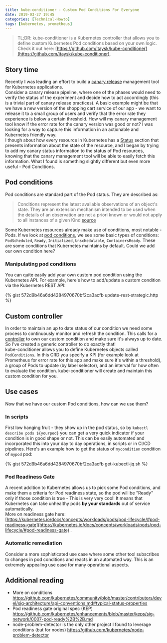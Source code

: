 ```yaml
---
title: kube-conditioner - Custom Pod Conditions For Everyone
date: 2019-03-27 19:45
categories: [Technical-Howto]
tags: [kubernetes, prometheus]
---
```


> TL;DR: 
> kube-conditioner is a Kubernetes controller that allows you to define custom Kubernetes Pod conditions based on your own logic. Check it out here: [https://github.com/itaysk/kube-conditioner](https://github.com/itaysk/kube-conditioner).

## Story time

Recently I was leading an effort to build a [canary release](http://blog.itaysk.com/2017/11/20/deployment-strategies-defined#canary-deployment) management tool for Kubernetes applications.  
Consider a canary release pipeline, where one of the phases would need to verify the status of the experiment and decide how to act accordingly (this is a trivial part of canary release practices). A basic example might be that we have a new version of the shopping cart service of our app - we want to release it to a small group of users and verify that the error rate they experience is below a certain threshold. How will my canary management tool know if the error rate for the canary version was good or not? I was looking for a way to capture this information in an actionable and Kubernetes friendly way.  
I though about how every resource in Kubernetes has a [Status](https://github.com/kubernetes/community/blob/master/contributors/devel/sig-architecture/api-conventions.md#spec-and-status) section that presents information about the state of the resource, and I began by trying to add my canary status information to the status of Pod resources, knowing that the canary management tool will be able to easily fetch this information. What I found is something slightly different but even more useful - Pod Conditions.

## Pod conditions

Pod conditions are standard part of the Pod status. They are described as:

> Conditions represent the latest available observations of an object's state. They are an extension mechanism intended to be used when the details of an observation are not a priori known or would not apply to all instances of a given Kind
[source](https://github.com/kubernetes/community/blob/master/contributors/devel/sig-architecture/api-conventions.md#spec-and-status)

Some Kubernetes resources already make use of conditions, most notable - Pods. If we look at [pod conditions](https://kubernetes.io/docs/concepts/workloads/pods/pod-lifecycle/#pod-conditions), we see some basic types of conditions: `PodScheduled`, `Ready`, `Initialized`, `Unschedulable`, `ContainersReady`. These are some conditions that Kubernetes maintains by default. Could we add our own condition here?

### Manipulating pod conditions

You can quite easily add your own custom pod condition using the Kubernetes API. For example, here's how to add/update a custom condition via the Kubernetes REST API:

{% gist 572d9b46a6dd4284970670bf2ca3acfb update-rest-strategic.http %}

## Custom controller

In order to maintain an up to date status of our condition we need some process to continuously monitor and refresh the condition. This calls for a [controller](https://kubernetes.io/docs/concepts/extend-kubernetes/extend-cluster/#extension-patterns) to own our custom condition and make sure it's always up to date. So I've created a generic controller to do exactly that!  
kube-conditioner allows you to define Kubernetes objects called `PodConditions`. In this CRD you specify a KPI (for example look at Prometheus for error rate for this app and make sure it's within a threshold), a group of Pods to update (by label selector), and an interval for how often to evaluate the condition. kube-conditioner will create and maintain this custom condition for you.

## Use cases

Now that we have our custom Pod conditions, how can we use them? 

### In scripts

First low hanging fruit - they show up in the pod status, so by `kubectl describe pods ${yourpod}` you can get a very quick indicator if your condition is in good shape or not. This can be easily automated and incorporated this into your day to day operations, in scripts or in CI/CD pipelines. Here's an example how to get the status of `mycondition` condition of `mypod` pod:

{% gist 572d9b46a6dd4284970670bf2ca3acfb get-kubectl-jq.sh %}

### Pod Readiness Gate

A recent addition to Kubernetes allows us to pick some Pod conditions, and make them a criteria for Pod readiness state, so the pod will be "Ready" only if those condition is true - This is very very cool! It means that Kubernetes can take unhealthy pods **by your standards** out of service automatically.  
More on readiness gate here: [https://kubernetes.io/docs/concepts/workloads/pods/pod-lifecycle/#pod-readiness-gate](https://kubernetes.io/docs/concepts/workloads/pods/pod-lifecycle/#pod-readiness-gate) .

### Automatic remediation

Consider a more sophisticated use case where some other tool subscribes to changes in pod conditions and reacts in an automated way. This is an extremely appealing use case for many operational aspects.

## Additional reading

- More on conditions https://github.com/kubernetes/community/blob/master/contributors/devel/sig-architecture/api-conventions.md#typical-status-properties
- Pod readiness gate original spec (KEP) https://github.com/kubernetes/enhancements/blob/master/keps/sig-network/0007-pod-ready%2B%2B.md
- node-problem-detector is the only other project I found to leverage conditions (but for nodes) https://github.com/kubernetes/node-problem-detector


